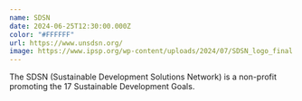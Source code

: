 ```yaml
---
name: SDSN
date: 2024-06-25T12:30:00.000Z
color: "#FFFFFF"
url: https://www.unsdsn.org/
image: https://www.ipsp.org/wp-content/uploads/2024/07/SDSN_logo_final.jpg
---
```

The SDSN (Sustainable Development Solutions Network) is a non-profit promoting the 17 Sustainable Development Goals.
